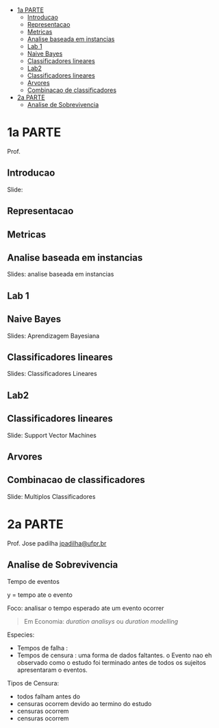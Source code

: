- [1a PARTE](#1a-parte)
  - [Introducao](#introducao)
  - [Representacao](#representacao)
  - [Metricas](#metricas)
  - [Analise baseada em instancias](#analise-baseada-em-instancias)
  - [Lab 1](#lab-1)
  - [Naive Bayes](#naive-bayes)
  - [Classificadores lineares](#classificadores-lineares)
  - [Lab2](#lab2)
  - [Classificadores lineares](#classificadores-lineares-1)
  - [Arvores](#arvores)
  - [Combinacao de classificadores](#combinacao-de-classificadores)
- [2a PARTE](#2a-parte)
  - [Analise de Sobrevivencia](#analise-de-sobrevivencia)



# 1a PARTE
Prof. 

## Introducao
Slide: 

## Representacao

## Metricas

## Analise baseada em instancias
Slides: analise baseada em instancias

## Lab 1

## Naive Bayes
Slides: Aprendizagem Bayesiana

## Classificadores lineares
Slides: Classificadores Lineares

## Lab2

## Classificadores lineares
Slide: Support Vector Machines


## Arvores

## Combinacao de classificadores
Slide: Multiplos Classificadores


# 2a PARTE
Prof. Jose padilha jpadilha@ufpr.br

## Analise de Sobrevivencia
Tempo de eventos

y = tempo ate o evento

Foco: analisar o tempo esperado ate um evento ocorrer

> Em Economia: *duration analisys* ou *duration modelling*


Especies:
- Tempos de falha : 
- Tempos de censura : uma forma de dados faltantes. o Evento nao eh observado como o estudo foi terminado antes de todos os sujeitos apresentaram o eventos.

Tipos de Censura:
- todos falham antes do 
- censuras ocorrem devido ao termino do estudo
- censuras ocorrem
- censuras ocorrem

